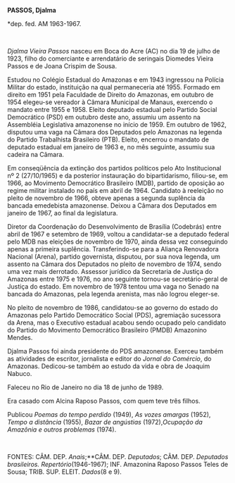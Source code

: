 **PASSOS, Djalma**

\*dep. fed. AM 1963-1967.

 

*Djalma Vieira Passos* nasceu em Boca do Acre (AC) no dia 19 de julho de
1923, filho do comerciante e arrendatário de seringais Diomedes Vieira
Passos e de Joana Crispim de Sousa.

Estudou no Colégio Estadual do Amazonas e em 1943 ingressou na Polícia
Militar do estado, instituição na qual permaneceria até 1955. Formado em
direito em 1951 pela Faculdade de Direito do Amazonas, em outubro de
1954 elegeu-se vereador à Câmara Municipal de Manaus, exercendo o
mandato entre 1955 e 1958. Eleito deputado estadual pelo Partido Social
Democrático (PSD) em outubro deste ano, assumiu um assento na Assembléia
Legislativa amazonense no início de 1959. Em outubro de 1962, disputou
uma vaga na Câmara dos Deputados pelo Amazonas na legenda do Partido
Trabalhista Brasileiro (PTB). Eleito, encerrou o mandato de deputado
estadual em janeiro de 1963 e, no mês seguinte, assumiu sua cadeira na
Câmara.

Em conseqüência da extinção dos partidos políticos pelo Ato
Institucional nº 2 (27/10/1965) e da posterior instauração do
bipartidarismo, filiou-se, em 1966, ao Movimento Democrático Brasileiro
(MDB), partido de oposição ao regime militar instalado no país em abril
de 1964. Candidato à reeleição no pleito de novembro de 1966, obteve
apenas a segunda suplência da bancada emedebista amazonense. Deixou a
Câmara dos Deputados em janeiro de 1967, ao final da legislatura.

Diretor da Coordenação do Desenvolvimento de Brasília (Codebrás) entre
abril de 1967 e setembro de 1969, voltou a candidatar-se a deputado
federal pelo MDB nas eleições de novembro de 1970, ainda dessa vez
conseguindo apenas a primeira suplência. Transferindo-se para a Aliança
Renovadora Nacional (Arena), partido governista, disputou, por sua nova
legenda, um assento na Câmara dos Deputados no pleito de novembro de
1974, sendo uma vez mais derrotado. Assessor jurídico da Secretaria de
Justiça do Amazonas entre 1975 e 1976, no ano seguinte tornou-se
secretário-geral de Justiça do estado. Em novembro de 1978 tentou uma
vaga no Senado na bancada do Amazonas, pela legenda arenista, mas não
logrou eleger-se.

No pleito de novembro de 1986, candidatou-se ao governo do estado do
Amazonas pelo Partido Democrático Social (PDS), agremiação sucessora da
Arena, mas o Executivo estadual acabou sendo ocupado pelo candidato do
Partido do Movimento Democrático Brasileiro (PMDB) Amazonino Mendes.

Djalma Passos foi ainda presidente do PDS amazonense. Exerceu também as
atividades de escritor, jornalista e editor do *Jornal do Comércio*, do
Amazonas. Dedicou-se também ao estudo da vida e obra de Joaquim Nabuco.

Faleceu no Rio de Janeiro no dia 18 de junho de 1989.

Era casado com Alcina Raposo Passos, com quem teve três filhos.

Publicou *Poemas do tempo perdido* (1949), *As vozes amargas* (1952),
*Tempo a distância* (1955), *Bazar de angústias* (1972),*Ocupação da
Amazônia e outros problemas* (1974).

 

FONTES: CÂM. DEP. *Anais*;**CÂM. DEP. *Deputados*; CÂM. DEP. *Deputados
brasileiros. Repertório*(1946-1967); INF. Amazonina Raposo Passos Teles
de Sousa; TRIB. SUP. ELEIT. *Dados*(8 e 9).

 

 
